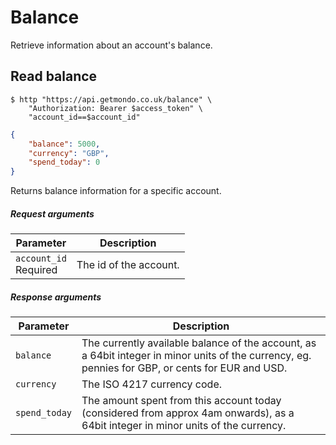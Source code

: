 # Balance

Retrieve information about an account's balance.

## Read balance

```shell
$ http "https://api.getmondo.co.uk/balance" \
    "Authorization: Bearer $access_token" \
    "account_id==$account_id"
```

```json
{
	"balance": 5000,
	"currency": "GBP",
	"spend_today": 0
}
```

Returns balance information for a specific account.


##### Request arguments

<span class="hide">Parameter</span> | <span class="hide">Description</span>
------------------------------------|--------------------------------------
`account_id`<br><span class="label notice">Required</span>|The id of the account.

##### Response arguments

<span class="hide">Parameter</span> | <span class="hide">Description</span>
------------------------------------|--------------------------------------
`balance`|The currently available balance of the account, as a 64bit integer in minor units of the currency, eg. pennies for GBP, or cents for EUR and USD.
`currency`|The ISO 4217 currency code.
`spend_today`|The amount spent from this account today (considered from approx 4am onwards), as a 64bit integer in minor units of the currency.
